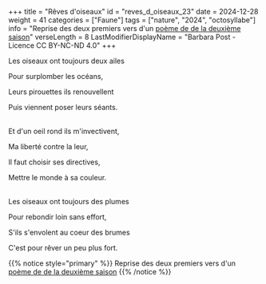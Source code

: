 +++
title = "Rêves d'oiseaux"
id = "reves_d_oiseaux_23"
date = 2024-12-28
weight = 41
categories = ["Faune"]
tags = ["nature", "2024", "octosyllabe"]
info = "Reprise des deux premiers vers d'un [poème de de la deuxième saison](../2_deuxieme_saison/les_oiseaux)"
verseLength = 8
LastModifierDisplayName = "Barbara Post - Licence CC BY-NC-ND 4.0"
+++

Les oiseaux ont toujours deux ailes

Pour surplomber les océans,

Leurs pirouettes ils renouvellent

Puis viennent poser leurs séants.

 \
Et d'un oeil rond ils m'invectivent,

Ma liberté contre la leur,

Il faut choisir ses directives,

Mettre le monde à sa couleur.

 \
Les oiseaux ont toujours des plumes

Pour rebondir loin sans effort,

S'ils s'envolent au coeur des brumes

C'est pour rêver un peu plus fort.

{{% notice style="primary" %}}
Reprise des deux premiers vers d'un [poème de de la deuxième saison](../2_deuxieme_saison/les_oiseaux)
{{% /notice %}}
